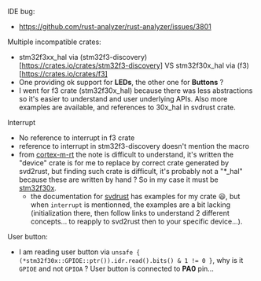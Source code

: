 IDE bug:
- https://github.com/rust-analyzer/rust-analyzer/issues/3801

Multiple incompatible crates:
- stm32f3xx_hal via (stm32f3-discovery)[https://crates.io/crates/stm32f3-discovery] VS stm32f30x_hal via (f3)[https://crates.io/crates/f3]
- One providing ok support for **LEDs**, the other one for **Buttons** ?
- I went for f3 crate (stm32f30x_hal) because there was less abstractions so it's easier to understand and user underlying APIs. Also more examples are available, and references to 30x_hal in svdrust crate.

Interrupt
- No reference to interrupt in f3 crate
- reference to interrupt in stm32f3-discovery doesn't mention the macro
- from [cortex-m-rt](https://docs.rs/cortex-m-rt-macros/0.1.8/cortex_m_rt_macros/attr.interrupt.html) the note is difficult to understand, it's written the "device" crate is for me to replace by correct crate generated by svd2rust, but finding such crate is difficult, it's probably not a "*_hal" because these are written by hand ? So in my case it must be [stm32f30x](https://docs.rs/stm32f30x/0.8.0/stm32f30x/).
  - the documentation for [svdrust](https://docs.rs/svd2rust/0.14.0/svd2rust/#peripheral-api) has examples for my crate 
😃, but when `interrupt` is mentionned, the examples are a bit lacking (initialization there, then follow links to understand 2 different concepts... to reapply to svd2rust then to your specific device...).

User button:
- I am reading user button via `unsafe { (*stm32f30x::GPIOE::ptr()).idr.read().bits() & 1 != 0 }`, why is it `GPIOE` and not `GPIOA` ? User button is connected to **PA0** pin...